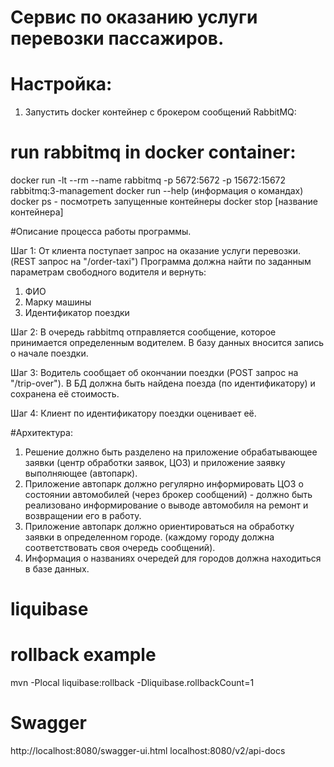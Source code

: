 # Сервис по оказанию услуги перевозки пассажиров.

# Настройка:
1. Запустить docker контейнер с брокером сообщений RabbitMQ: 
# run rabbitmq in docker container: 
docker run -lt --rm --name rabbitmq -p 5672:5672 -p 15672:15672 rabbitmq:3-management
docker run --help (информация о командах)
docker ps - посмотреть запущенные контейнеры
docker stop [название контейнера]

#Описание процесса работы программы.

Шаг 1:
От клиента поступает запрос на оказание услуги перевозки. (REST запрос на "/order-taxi")
Программа должна найти по заданным параметрам свободного водителя и вернуть:
1. ФИО 
2. Марку машины 
3. Идентификатор поездки

Шаг 2:
В очередь rabbitmq отправляется сообщение, которое принимается определенным водителем.
В базу данных вносится запись о начале поездки.

Шаг 3:
Водитель сообщает об окончании поездки (POST запрос на "/trip-over").
В БД должна быть найдена поезда (по идентификатору) и сохранена её стоимость.

Шаг 4: 
Клиент по идентификатору поездки оценивает её.

#Архитектура:
1. Решение должно быть разделено на приложение обрабатывающее заявки (центр обработки заявок,
ЦОЗ) и приложение заявку выполняющее (автопарк).
2. Приложение автопарк должно регулярно информировать ЦОЗ о состоянии автомобилей 
(через брокер сообщений) - должно быть реализовано информирование о выводе 
автомобиля на ремонт и возвращении его в работу.
3. Приложение автопарк должно ориентироваться на обработку заявки в определенном городе. 
(каждому городу должна соответствовать своя очередь сообщений).
4. Информация о названиях очередей для городов должна находиться в базе данных. 

# liquibase
# rollback example
mvn -Plocal liquibase:rollback -Dliquibase.rollbackCount=1

# Swagger
http://localhost:8080/swagger-ui.html
localhost:8080/v2/api-docs